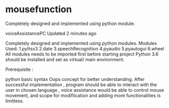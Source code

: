 # mousefunction
Completely designed and implemented using python module.

voiceAssistancePC Updated 2 minutes ago

Completely designed and implemented using python modules.
Modules Used:
  1.pyttsx3
  2.date
  3.speechRecognition
  4.pyaudio
  5.pyautogui
  6.wheel All modules needs to be imported first before starting project
Python 3.6 should be installed and set as virtual/ main environment.

Prerequisite :

python basic syntax Oops concept for better understanding. After successful implementation , program should be able to interact with the user in chosen language , voice assistance would be able to control mouse movement, and scope for modifiication and adding more functionalities is limitless.


